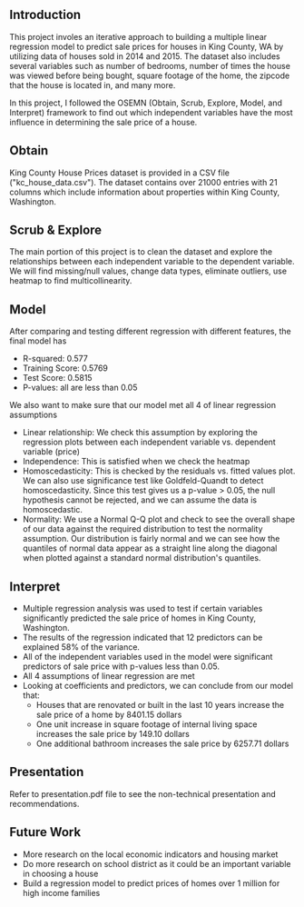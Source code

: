 ## Introduction
This project involes an iterative approach to building a multiple linear regression model to predict sale prices for houses in King County, WA by utilizing data of houses sold in 2014 and 2015. The dataset also includes several variables such as number of bedrooms, number of times the house was viewed before being bought, square footage of the home, the zipcode that the house is located in, and many more.

In this project, I followed the OSEMN (Obtain, Scrub, Explore, Model, and Interpret) framework to find out which independent variables have the most influence in determining the sale price of a house.

## Obtain
King County House Prices dataset is provided in a CSV file ("kc_house_data.csv"). The dataset contains over 21000 entries with 21 columns which include information about properties within King County, Washington.

## Scrub & Explore
The main portion of this project is to clean the dataset and explore the relationships between each independent variable to the dependent variable. We will find missing/null values, change data types, eliminate outliers, use heatmap to find multicollinearity.

## Model
After comparing and testing different regression with different features, the final model has
* R-squared:  0.577
* Training Score:  0.5769
* Test Score: 0.5815
* P-values: all are less than 0.05

We also want to make sure that our model met all 4 of linear regression assumptions
* Linear relationship: We check this assumption by exploring the regression plots between each independent variable vs. dependent variable (price)
* Independence: This is satisfied when we check the heatmap
* Homoscedasticity: This is checked by the residuals vs. fitted values plot. We can also use significance test like Goldfeld-Quandt to detect homoscedasticity. Since this test gives us a p-value > 0.05, the null hypothesis cannot be rejected, and we can assume the data is homoscedastic.
* Normality: We use a Normal Q-Q plot and check to see the overall shape of our data against the required distribution to test the normality assumption. Our distribution is fairly normal and we can see how the quantiles of normal data appear as a straight line along the diagonal when plotted against a standard normal distribution's quantiles.

## Interpret

* Multiple regression analysis was used to test if certain variables significantly predicted the sale price of homes in King County, Washington. 
* The results of the regression indicated that 12 predictors can be explained 58% of the variance. 
* All of the independent variables used in the model were significant predictors of sale price with p-values less than 0.05. 
* All 4 assumptions of linear regression are met
* Looking at coefficients and predictors, we can conclude from our model that:
  - Houses that are renovated or built in the last 10 years increase the sale price of a home by 8401.15 dollars
  - One unit increase in square footage of internal living space increases the sale price by 149.10 dollars
  - One additional bathroom increases the sale price by 6257.71 dollars

## Presentation
Refer to presentation.pdf file to see the non-technical presentation and recommendations.

## Future Work
* More research on the local economic indicators and housing market
* Do more research on school district as it could be an important variable in choosing a house
* Build a regression model to predict prices of homes over 1 million for high income families
